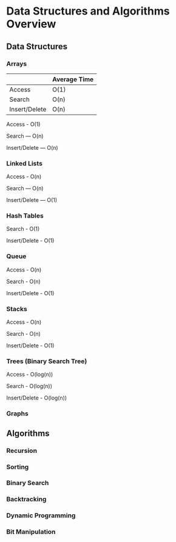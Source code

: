 # Data Structures and Algorithms Overview

## Data Structures

### Arrays

|               | Average Time |
|---------------|--------------|
| Access        | O(1)         |
| Search        | O(n)         |
| Insert/Delete | O(n)         |

Access - O(1)

Search — O(n)

Insert/Delete — O(n)

### Linked Lists

Access - O(n)

Search — O(n)

Insert/Delete — O(1)

### Hash Tables
Search - O(1)

Insert/Delete - O(1)

### Queue
Access - O(n)

Search - O(n)

Insert/Delete - O(1)

### Stacks
Access - O(n)

Search - O(n)

Insert/Delete - O(1)

### Trees (Binary Search Tree)
Access - O(log(n))

Search - O(log(n))

Insert/Delete - O(log(n))

### Graphs

## Algorithms

### Recursion

### Sorting

### Binary Search

### Backtracking

### Dynamic Programming

### Bit Manipulation
